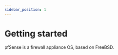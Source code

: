 ```yaml
---
sidebar_position: 1
---
```


# Getting started

pfSense is a firewall appliance OS, based on FreeBSD.
